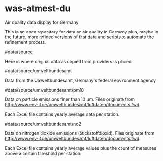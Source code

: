 was-atmest-du
=============

Air quality data display for Germany

This is an open repository for data on air quality in Germany plus, maybe in the future, more refined versions of that data and scripts to automate the refinement process.


#data/source

Here is where original data as copied from providers is placed

#data/source/umweltbundesamt

Data from the Umweltbundesamt, Germany's federal environment agency

#data/source/umweltbundesamt/pm10

Data on particle emissions finer than 10 µm. Files originate from http://www.env-it.de/umweltbundesamt/luftdaten/documents.fwd

Each Excel file contains yearly average data per station.

#data/source/umweltbundesamt/no2

Data on nitrogen dioxide emissions (Stickstoffdioxid). Files originate from http://www.env-it.de/umweltbundesamt/luftdaten/documents.fwd

Each Excel file contains yearly average values plus the count of measures above a certain threshold per station.